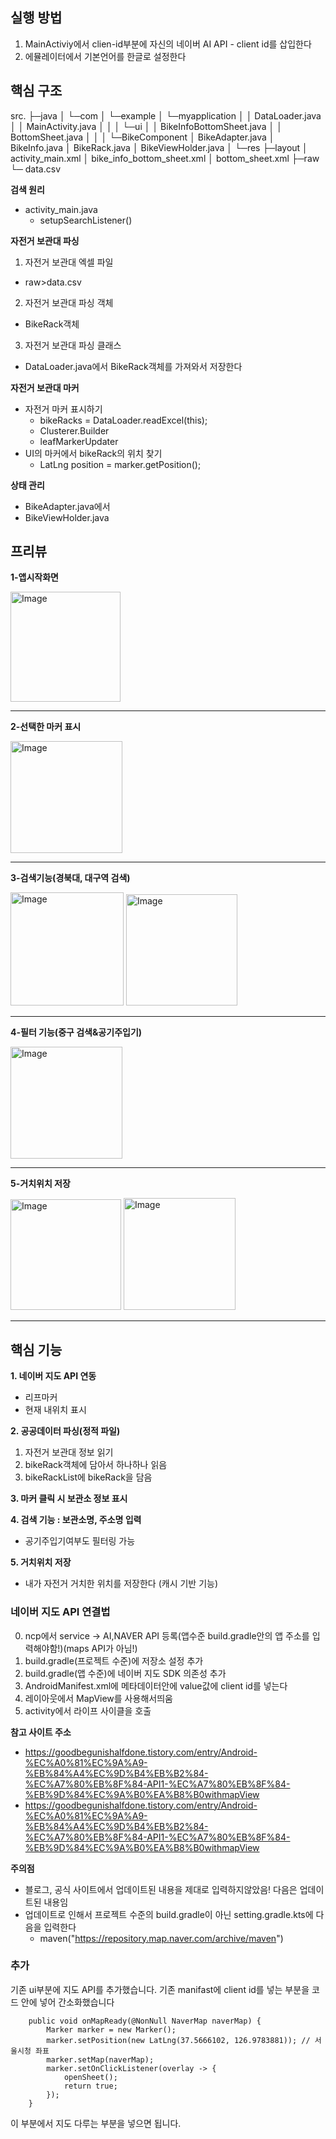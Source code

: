 ## 실행 방법 ##

1. MainActiviy에서 clien-id부분에 자신의 네이버 AI API - client id를 삽입한다
2. 에뮬레이터에서 기본언어를 한글로 설정한다


## 핵심 구조 ##

src.
├─java
│  └─com
│      └─example
│          └─myapplication
│              │  DataLoader.java
│              │  MainActivity.java
│              │
│              └─ui
│                  │  BikeInfoBottomSheet.java
│                  │  BottomSheet.java
│                  │
│                  └─BikeComponent
│                          BikeAdapter.java
│                          BikeInfo.java
│                          BikeRack.java
│                          BikeViewHolder.java
│
└─res
    ├─layout
    │      activity_main.xml
    │      bike_info_bottom_sheet.xml
    │      bottom_sheet.xml
    ├─raw
    └─     data.csv



**검색 원리**
- activity_main.java
  - setupSearchListener()

**자전거 보관대 파싱**
1. 자전거 보관대 엑셀 파일
  - raw>data.csv
2. 자전거 보관대 파싱 객체
  - BikeRack객체
3. 자전거 보관대 파싱 클래스
  - DataLoader.java에서 BikeRack객체를 가져와서 저장한다

**자전거 보관대 마커**
- 자전거 마커 표시하기
  - bikeRacks = DataLoader.readExcel(this);
  - Clusterer.Builder
  - leafMarkerUpdater
- UI의 마커에서 bikeRack의 위치 찾기
  - LatLng position = marker.getPosition();

**상태 관리**
- BikeAdapter.java에서
- BikeViewHolder.java



## 프리뷰 ##

**1-앱시작화면**

<img width="176" alt="Image" src="https://github.com/user-attachments/assets/32b4353e-8bd6-418f-a371-c70fb92d8580" />

<hr/>

**2-선택한 마커 표시**

<img width="179" alt="Image" src="https://github.com/user-attachments/assets/3b87eb64-41f9-43ea-898e-fc4dcff58b6c" />

<hr/>

**3-검색기능(경북대, 대구역 검색)**

<img width="181" alt="Image" src="https://github.com/user-attachments/assets/4ce2659c-88f2-4b55-a864-258c0d037b2d" />
<img width="178" alt="Image" src="https://github.com/user-attachments/assets/69fca493-5621-45f3-8ff2-0de8985db04f" />

<hr/>

**4-필터 기능(중구 검색&공기주입기)**

<img width="179" alt="Image" src="https://github.com/user-attachments/assets/ac6789f8-9976-4444-9dc6-75c586f5d3b2" />

<hr/>

**5-거치위치 저장**

<img width="177" alt="Image" src="https://github.com/user-attachments/assets/177bf506-49a5-48f9-a797-5e4d87cecc4a" />
<img width="179" alt="Image" src="https://github.com/user-attachments/assets/8d4a264b-221c-492f-b3fe-110ab80d9172" />

<hr/>

## 핵심 기능 ##
**1. 네이버 지도 API 연동**
  - 리프마커
  - 현재 내위치 표시
    
**2. 공공데이터 파싱(정적 파일)**
 1. 자전거 보관대 정보 읽기
 2. bikeRack객체에 담아서 하나하나 읽음
 3. bikeRackList에 bikeRack을 담음
    
**3. 마커 클릭 시 보관소 정보 표시**

**4. 검색 기능 : 보관소명, 주소명 입력**
  - 공기주입기여부도 필터링 가능
    
**5. 거치위치 저장**
  - 내가 자전거 거치한 위치를 저장한다 (캐시 기반 기능)

### 네이버 지도 API 연결법 ###

0. ncp에서 service -> AI,NAVER API 등록(앱수준 build.gradle안의 앱 주소를 입력해야함!)(maps API가 아님!)
1. build.gradle(프로젝트 수준)에 저장소 설정 추가
2. build.gradle(앱 수준)에 네이버 지도 SDK 의존성 추가
3. AndroidManifest.xml에 메타데이터안에 value값에 client id를 넣는다
4. 레이아웃에서 MapView를 사용해서띄움
5. activity에서 라이프 사이클을 호출

**참고 사이트 주소**
+ https://goodbegunishalfdone.tistory.com/entry/Android-%EC%A0%81%EC%9A%A9-%EB%84%A4%EC%9D%B4%EB%B2%84-%EC%A7%80%EB%8F%84-API1-%EC%A7%80%EB%8F%84-%EB%9D%84%EC%9A%B0%EA%B8%B0withmapView
+ https://goodbegunishalfdone.tistory.com/entry/Android-%EC%A0%81%EC%9A%A9-%EB%84%A4%EC%9D%B4%EB%B2%84-%EC%A7%80%EB%8F%84-API1-%EC%A7%80%EB%8F%84-%EB%9D%84%EC%9A%B0%EA%B8%B0withmapView


**주의점**
+ 블로그, 공식 사이트에서 업데이트된 내용을 제대로 입력하지않았음! 다음은 업데이트된 내용임
+ 업데이트로 인해서 프로젝트 수준의 build.gradle이 아닌 setting.gradle.kts에 다음을 입력한다
  + maven("https://repository.map.naver.com/archive/maven")

### 추가 ###
기존 ui부분에 지도 API를 추가했습니다.
기존 manifast에 client id를 넣는 부분을 코드 안에 넣어 간소화했습니다

```
    public void onMapReady(@NonNull NaverMap naverMap) {
        Marker marker = new Marker();
        marker.setPosition(new LatLng(37.5666102, 126.9783881)); // 서울시청 좌표
        marker.setMap(naverMap);
        marker.setOnClickListener(overlay -> {
            openSheet();
            return true;
        });
    }
```
이 부분에서 지도 다루는 부분을 넣으면 됩니다.
